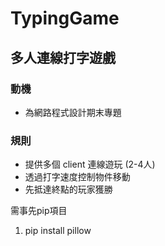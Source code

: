 # TypingGame
## 多人連線打字遊戲
### 動機
* 為網路程式設計期末專題
### 規則 
* 提供多個 client 連線遊玩 (2-4人)
* 透過打字速度控制物件移動
* 先抵達終點的玩家獲勝

需事先pip項目
1.  pip install pillow